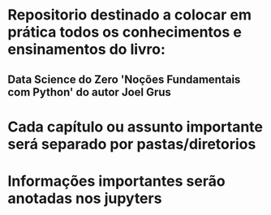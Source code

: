 # Repositorio destinado a colocar em prática todos os conhecimentos e ensinamentos do livro:
## Data Science do Zero 'Noções Fundamentais com Python' do autor Joel Grus

# Cada capítulo ou assunto importante será separado por pastas/diretorios
# Informações importantes serão anotadas nos jupyters 
